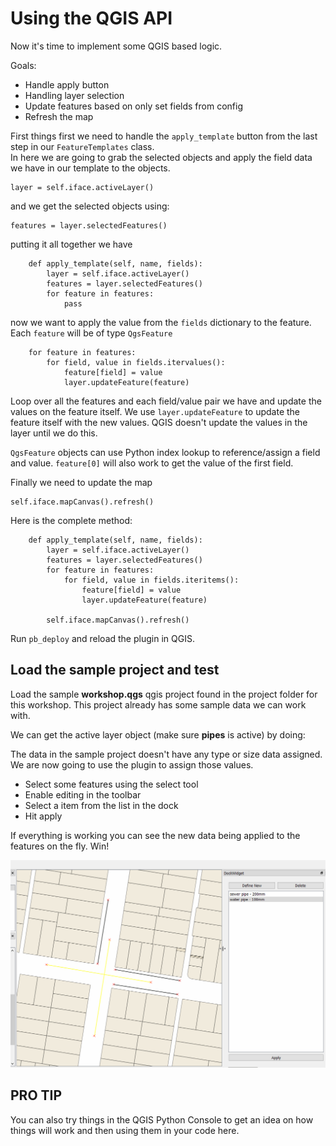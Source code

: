 # Using the QGIS API

Now it's time to implement some QGIS based logic.

Goals:

- Handle apply button
- Handling layer selection
- Update features based on only set fields from config
- Refresh the map

First things first we need to handle the `apply_template` button from the last step in our `FeatureTemplates` class.  
In here we are going to grab the selected objects and apply the field data we have in our template to the objects.


```
layer = self.iface.activeLayer()
```

and we get the selected objects using:

```
features = layer.selectedFeatures()
```

putting it all together we have
 
```
    def apply_template(self, name, fields):
        layer = self.iface.activeLayer()
        features = layer.selectedFeatures()
        for feature in features:
            pass
```

now we want to apply the value from the `fields` dictionary to the feature. Each `feature` will be of type `QgsFeature`

```
    for feature in features:
        for field, value in fields.itervalues():
            feature[field] = value
            layer.updateFeature(feature)
```

Loop over all the features and each field/value pair we have and update the values on the feature itself. 
We use `layer.updateFeature` to update the feature itself with the new values. QGIS doesn't update the values in the layer
until we do this.


`QgsFeature` objects can use Python index lookup to reference/assign a field and value. `feature[0]` will also work to 
get the value of the first field. 

Finally we need to update the map

```
self.iface.mapCanvas().refresh()
```

Here is the complete method:

```
    def apply_template(self, name, fields):
        layer = self.iface.activeLayer()
        features = layer.selectedFeatures()
        for feature in features:
            for field, value in fields.iteritems():
                feature[field] = value
                layer.updateFeature(feature)

        self.iface.mapCanvas().refresh()
```

Run `pb_deploy` and reload the plugin in QGIS.

## Load the sample project and test

Load the sample **workshop.qgs** qgis project found in the project folder for this workshop.  This project already has
some sample data we can work with. 

We can get the active layer object (make sure **pipes** is active) by doing:

The data in the sample project doesn't have any type or size data assigned.  
We are now going to use the plugin to assign those values. 

- Select some features using the select tool
- Enable editing in the toolbar
- Select a item from the list in the dock
- Hit apply

If everything is working you can see the new data being applied to the features on the fly. Win!

![Image](img/working.gif)

## PRO TIP

You can also try things in the QGIS Python Console to get an idea on how things will work and then using them in your
code here.
